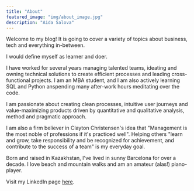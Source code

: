 ```yaml
---
title: "About"
featured_image: "img/about_image.jpg"
description: "Aida Salova"
---
```


Welcome to my blog! It is going to cover a variety of topics about business, tech and everything in-between.

I would define myself as learner and doer. 

I have worked for several years managing talented teams, ideating and owning technical solutions to create efficient processes and leading cross-functional projects. I am an MBA student, and I am also actively learning SQL and Python anspending many after-work hours meditating over the code.

I am passionate about creating clean processes, intuitive user journeys and value-maximizing products driven by quantitative and qualitative analysis, method and pragmatic approach.

I am also a firm believer in Clayton Christensen's idea that "Management is the most noble of professions if it's practiced well". Helping others "learn and grow, take responsibility and be recognized for achievement, and contribute to the success of a team" is my everyday goal.

Born and raised in Kazakhstan, I've lived in sunny Barcelona for over a decade. I love beach and mountain walks and am an amateur (alas!) piano-player. 

Visit my LinkedIn page [here](https://www.linkedin.com/in/aida-salova-6128a6104/). 
